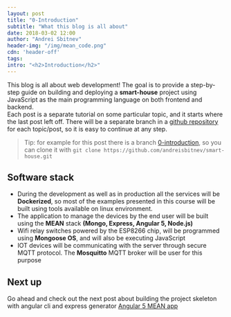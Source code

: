 ```yaml
---
layout: post
title: "0-Introduction"
subtitle: "What this blog is all about"
date: 2018-03-02 12:00
author: "Andrei Sbitnev"
header-img: "/img/mean_code.png"
cdn: 'header-off'
tags:
intro: "<h2>Introduction</h2>"
---
```


This blog is all about web development! The goal is to provide a step-by-step guide on building and deploying a <b>smart-house</b> project using JavaScript as the main programming language on both frontend and backend.<br>
Each post is a separate tutorial on some particular topic, and it starts where the last post left off. There will be a separate branch in a [github repository](https://github.com/andreisbitnev/smart-house) for each topic/post, so it is easy to continue at any step.
>Tip: for example for this post there is a branch [0-introduction](https://github.com/andreisbitnev/smart-house/tree/0-introduction), so you can clone it with `git clone https://github.com/andreisbitnev/smart-house.git`

## Software stack
<ul>
    <li>
        During the development as well as in production all the services will be <b>Dockerized</b>, so most of the examples presented in this course will be built using tools available on linux environment.
    </li>
    <li>
        The application to manage the devices by the end user will be built using the <b>MEAN</b> stack <b>(Mongo, Express, Angular 5, Node.js)</b>
    </li>
    <li>
        Wifi relay switches powered by the ESP8266 chip, will be programmed using <b>Mongoose OS</b>, and will also be executing JavaScript
    </li>
    <li>
        IOT devices will be communicating with the server through secure MQTT protocol. The <b>Mosquitto</b> MQTT broker will be user for this purpose
    </li>
</ul>

## Next up
Go ahead and check out the next post about building the project skeleton with angular cli and express generator [Angular 5 MEAN app](/2018/03/03/1-mean-app/)